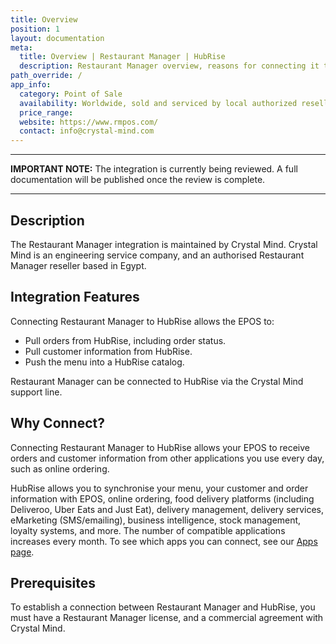 ```yaml
---
title: Overview
position: 1
layout: documentation
meta:
  title: Overview | Restaurant Manager | HubRise
  description: Restaurant Manager overview, reasons for connecting it to HubRise and summary of integrated features. Synchronise data between your EPOS and your apps.
path_override: /
app_info:
  category: Point of Sale
  availability: Worldwide, sold and serviced by local authorized resellers.
  price_range:
  website: https://www.rmpos.com/
  contact: info@crystal-mind.com
---
```


---

**IMPORTANT NOTE:** The integration is currently being reviewed. A full documentation will be published once the review is complete.

---

## Description

The Restaurant Manager integration is maintained by Crystal Mind. Crystal Mind is an engineering service company, and an authorised Restaurant Manager reseller based in Egypt.

## Integration Features

Connecting Restaurant Manager to HubRise allows the EPOS to:

- Pull orders from HubRise, including order status.
- Pull customer information from HubRise.
- Push the menu into a HubRise catalog.

Restaurant Manager can be connected to HubRise via the Crystal Mind support line.

## Why Connect?

Connecting Restaurant Manager to HubRise allows your EPOS to receive orders and customer information from other applications you use every day, such as online ordering.

HubRise allows you to synchronise your menu, your customer and order information with EPOS, online ordering, food delivery platforms (including Deliveroo, Uber Eats and Just Eat), delivery management, delivery services, eMarketing (SMS/emailing), business intelligence, stock management, loyalty systems, and more. The number of compatible applications increases every month. To see which apps you can connect, see our [Apps page](/apps).

## Prerequisites

To establish a connection between Restaurant Manager and HubRise, you must have a Restaurant Manager license, and a commercial agreement with Crystal Mind.
